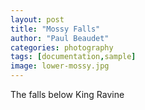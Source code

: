 ```yaml
---
layout: post
title: "Mossy Falls"
author: "Paul Beaudet"
categories: photography
tags: [documentation,sample]
image: lower-mossy.jpg
---
```


The falls below King Ravine
